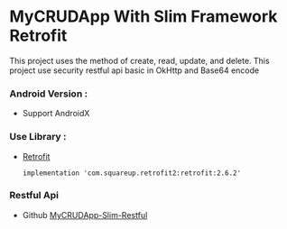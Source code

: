 # MyCRUDApp With Slim Framework Retrofit
This project uses the method of create, read, update, and delete. This project use security restful api basic in OkHttp and Base64 encode

### Android Version :
- Support AndroidX

### Use Library :
- [Retrofit](https://square.github.io/retrofit/)

  ```
  implementation 'com.squareup.retrofit2:retrofit:2.6.2'
  ```
  
### Restful Api
- Github [MyCRUDApp-Slim-Restful](https://github.com/adityaagusw/MyCRUDApp-Slim-Restful)

